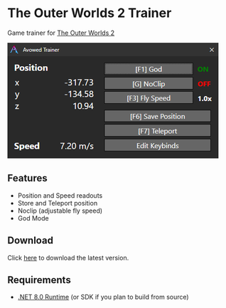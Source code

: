 # The Outer Worlds 2 Trainer

Game trainer for [The Outer Worlds 2](https://https://www.pcgamingwiki.com/wiki/The_Outer_Worlds_2)

![Screenshot Preview](Media/Preview.png)

## Features
- Position and Speed readouts
- Store and Teleport position
- Noclip (adjustable fly speed)
- God Mode

## Download
Click [here](https://github.com/Micrologist/TOW2Trainer/releases/latest/download/TOW2Trainer.exe) to download the latest version.

## Requirements

- [.NET 8.0 Runtime](https://dotnet.microsoft.com/download/dotnet/8.0) (or SDK if you plan to build from source)